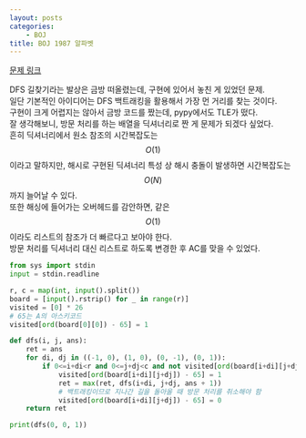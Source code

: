```yaml
---
layout: posts
categories:
    - BOJ
title: BOJ 1987 알파벳
---
```


[문제 링크](https://www.acmicpc.net/problem/1987)

DFS 길찾기라는 발상은 금방 떠올렸는데, 구현에 있어서 놓친 게 있었던 문제.  
일단 기본적인 아이디어는 DFS 백트래킹을 활용해서 가장 먼 거리를 찾는 것이다.  
구현이 크게 어렵지는 않아서 금방 코드를 짰는데, pypy에서도 TLE가 떴다.  
잘 생각해보니, 방문 처리를 하는 배열을 딕셔너리로 짠 게 문제가 되겠다 싶었다.  
흔히 딕셔너리에서 원소 참조의 시간복잡도는 $$O(1)$$이라고 말하지만, 해시로 구현된 딕셔너리 특성 상 해시 충돌이 발생하면 시간복잡도는 $$O(N)$$까지 늘어날 수 있다.  
또한 해싱에 들어가는 오버헤드를 감안하면, 같은 $$O(1)$$이라도 리스트의 참조가 더 빠르다고 보아야 한다.  
방문 처리를 딕셔너리 대신 리스트로 하도록 변경한 후 AC를 맞을 수 있었다.

```python
from sys import stdin
input = stdin.readline

r, c = map(int, input().split())
board = [input().rstrip() for _ in range(r)]
visited = [0] * 26
# 65는 A의 아스키코드
visited[ord(board[0][0]) - 65] = 1

def dfs(i, j, ans):
    ret = ans
    for di, dj in ((-1, 0), (1, 0), (0, -1), (0, 1)):
        if 0<=i+di<r and 0<=j+dj<c and not visited[ord(board[i+di][j+dj]) - 65]:
            visited[ord(board[i+di][j+dj]) - 65] = 1
            ret = max(ret, dfs(i+di, j+dj, ans + 1))
            # 백트래킹이므로 지나간 길을 돌아올 때 방문 처리를 취소해야 함
            visited[ord(board[i+di][j+dj]) - 65] = 0
    return ret

print(dfs(0, 0, 1))
```
